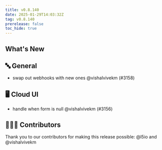 ```yaml
---
title: v0.8.140
date: 2025-01-29T14:03:32Z
tag: v0.8.140
prerelease: false
toc_hide: true
---
```


## What's New
## 🔤 General
- swap out webhooks with new ones @vishalvivekm (#3158)

## 🖥 Cloud UI

- handle when form is null @vishalvivekm (#3156)

## 👨🏽‍💻 Contributors

Thank you to our contributors for making this release possible:
@l5io and @vishalvivekm

